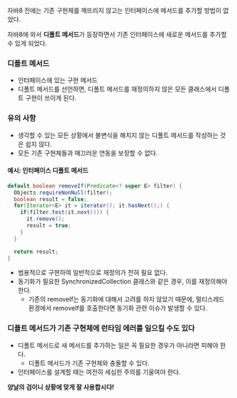 자바8 전에는 기존 구현체를 깨뜨리지 않고는 인터페이스에 메서드를 추가할 방법이 없었다.

자바8에 와서 **디폴트 메서드**가 등장하면서 기존 인터페이스에 새로운 메서드를 추가할 수 있게 되었다.

### 디폴트 메서드
- 인터페이스에 있는 구현 메서드
- 디폴트 메서드를 선언하면, 디폴트 메서드를 재정의하지 않은 모든 클래스에서 디폴트 구현이 쓰이게 된다.

### 유의 사항
- 생각할 수 있는 모든 상황에서 불변식을 해치지 않는 디폴트 메서드를 작성하는 것은 쉽지 않다.
- 모든 기존 구현체들과 매끄러운 연동을 보장할 수 없다.

#### 예시: 인터페이스 디폴트 메서드

```java
default boolean removeIf(Predicate<? super E> filter) {
  Objects.requireNonNull(filter);
  boolean result = false;
  for(Iterator<E> it = iterator(); it.hasNext();) {
    if(filter.test(it.next())) {
      it.remove();
      result = true;
    }
  }

  return result;
}
```

- 범용적으로 구현하여 일반적으로 재정의가 전혀 필요 없다.
- 동기화가 필요한 SynchronizedCollection 클래스와 같은 경우, 이를 재정의해야 한다.
   - 기존의 removeIf는 동기화에 대해서 고려를 하지 않았기 때문에, 멀티스레드 환경에서 removeIf를 호출한다면 동기화 관련 이슈가 발생할 수 있다.

### 디폴트 메서드가 기존 구현체에 런타임 에러를 일으킬 수도 있다
- 디폴트 메서드로 새 메서드를 추가하는 일은 꼭 필요한 경우가 아니라면 피해야 한다.
   - 디폴트 메서드가 기존 구현체와 충돌할 수 있다.
- 인터페이스를 설계할 때는 여전히 세심한 주의를 기울여야 한다.

**양날의 검이니 상황에 맞게 잘 사용합시다!**
